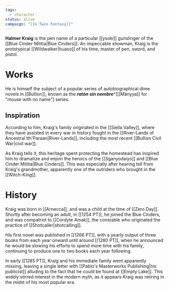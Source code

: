 ```yaml
---
tags:
  - character
status: alive
campaign: "[[⍟ Twin Fantasy]]"
---
```

**Halmer Kraig** is the pen name of a particular [[ysoki]] gunslinger of the [[Blue Cinder Militia|Blue Cinders]]. An impeccable showman, Kraig is the prototypical [[Wildwalker|huaso]] of his time, master of pen, sword, and pistol.


# Works
He is himself the subject of a popular series of autobiographical dime novels in [[Bullion]], known as the ***ratón sin nombre***^[[[Mänyya]] for "mouse with no name"] series. 
## Inspiration

According to him, Kraig's family originated in the [[Siella Valley]], where they have assisted in every war in history fought in the [[River-Lands of Ancestral Ith'Paraan|River-Lands]], including the most recent [[Bullion Civil War|civil war]]. 

As Kraig tells it, this heritage spent protecting the homestead has inspired him to dramatize and enjoin the heroics of the [[Sganyodaiyo]] and [[Blue Cinder Militia|Blue Cinders]]. This was especially after hearing tell from Kraig's grandmother, apparently one of the outriders who brought in the [[Witch-King]].
# History

Kraig was born in [[Arnecca]], and was a child at the time of [[Zero Day]]. Shortly after becoming an adult, in [[1254 PT]], he joined the Blue Cinders, and was compatriot to [[Cordyte Amak]], the constable who originated the practice of [[Shotcaller|shotcalling]]. 

His first novel was published in [[1266 PT]], with a yearly output of three books from each year onward until around [[1280 PT]], when he announced he would be slowing his efforts to spend more time with his family, continuing to produce one to two books each year following.

In early [[1285 PT]], Kraig and his immediate family went apparently missing, leaving a single letter with [[Pablo's Masterworks Publishing|his publicist]] alluding to the fact that he could be found at [[Empty Lake]]. This widely stirred interest in the modern myth, as it appears Kraig was retiring in the midst of his most popular era.